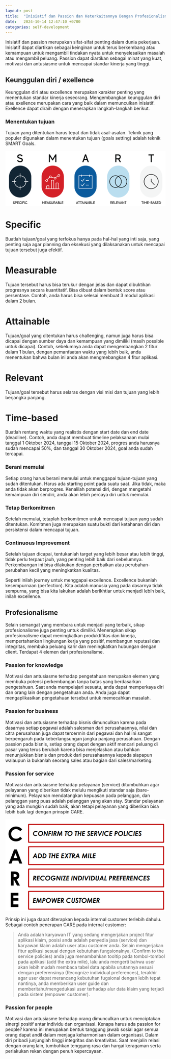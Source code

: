 ```yaml
---
layout: post
title:  "Inisiatif dan Passion dan Keterkaitannya Dengan Profesionalisme"
date:   2024-10-14 12:47:10 +0700
categories: self-development
---
```

Inisiatif dan passion merupakan sifat-sifat penting dalam dunia pekerjaan. Inisiatif dapat diartikan sebagai keinginan untuk terus berkembang atau kemampuan untuk mengambil tindakan nyata untuk menyelesaikan masalah atau mengambil peluang. Passion dapat diartikan sebagai minat yang kuat, motivasi dan antusiasme untuk mencapai standar kinerja yang tinggi.

## Keunggulan diri / exellence
Keunggulan diri atau excellence merupakan karakter penting yang menentukan standar kinerja seseorang. Mengembangkan keunggulan diri atau exellence merupakan cara yang baik dalam memunculkan inisiatif. Exellence dapat diraih dengan menerapkan langkah-langkah berikut.

### Menentukan tujuan
Tujuan yang ditentukan harus tepat dan tidak asal-asalan. Teknik yang populer digunakan dalam menentukan tujuan (goals setting) adalah teknik SMART Goals.

![smart_model](/images/posts/SMART.png)

# Specific
Buatlah tujuan/goal yang terfokus hanya pada hal-hal yang inti saja, yang penting saja agar planning dan eksekusi yang dilaksanakan untuk mencapai tujuan tersebut juga efektif.

# Measurable
Tujuan tersebut harus bisa terukur dengan jelas dan dapat dibuktikan progresnya secara kuantitatif. Bisa dibuat dalam bentuk score atau persentase. Contoh, anda harus bisa selesai membuat 3 modul aplikasi dalam 2 bulan.

# Attainable
Tujuan/goal yang ditentukan harus challenging, namun juga harus bisa dicapai dengan sumber daya dan kemampuan yang dimiliki (masih possible untuk dicapai). Contoh, sebelumnya anda dapat mengembangkan 2 fitur dalam 1 bulan, dengan pemanfaatan waktu yang lebih baik, anda menentukan bahwa bulan ini anda akan mengmebangkan 4 fitur aplikasi.

# Relevant
Tujuan/goal tersebut harus selaras dengan visi misi dan tujuan yang lebih berjangka panjang.

# Time-based
Buatlah rentang waktu yang realistis dengan start date dan end date (deadline). Contoh, anda dapat membuat timeline pelaksanaan mulai tanggal  1 Oktober 2024, tanggal 15 Oktober 2024, progres anda harusnya sudah mencapai 50%, dan tanggal 30 Oktober 2024, goal anda sudah tercapai.

### Berani memulai
Setiap orang harus berani memulai untuk menggapai tujuan-tujuan yang sudah ditentukan. Harus ada starting point pada suatu saat. Jika tidak, maka anda tidak akan berprogres. Kenalilah potensi diri, dengan mengetahi kemampuan diri sendiri, anda akan lebih percaya diri untuk memulai.

### Tetap Berkomitmen
Setelah memulai, tetaplah berkomitmen untuk mencapai tujuan yang sudah ditentukan. Komitmen juga merupakan suatu bukti dari ketahanan diri dan persistensi dalam mencapai tujuan.

### Continuous Improvement
Setelah tujuan dicapai, tentukanlah target yang lebih besar atau lebih tinggi, tidak perlu terpaut jauh, yang penting lebih baik dari sebelumnya. Perkembangan ini bisa dilakukan dengan perbaikan atau perubahan-perubahan kecil yang meningkatkan kualitas.

Seperti inilah journey untuk menggapai excellence. Excellence bukanlah kesempurnaan (perfection). Kita adalah manusia yang pada dasarnya tidak sempurna, yang bisa kita lakukan adalah berikhtiar untuk menjadi lebih baik, inilah excellence.

## Profesionalisme
Selain semangat yang membara untuk menjadi yang terbaik, sikap profesionalisme juga penting untuk dimiliki. Menerapkan sikap profesionalisme dapat meningkatkan produktifitas dan kinerja, mempertahankan lingkungan kerja yang positif, membangun reputasi dan integritas, membuka peluang karir dan meningkatkan hubungan dengan client. Terdapat 4 elemen dari profesionalisme.

### Passion for knowledge
Motivasi dan antusiasme terhadap pengetahuan merupakan elemen yang membuka potensi perkembangan tanpa batas yang berdasarkan pengetahuan. Saat anda mempelajari sesuatu, anda dapat memperkaya diri dan orang lain dengan pengetahuan anda. Anda juga dapat mengaplikasikan pengetahuan tersebut untuk memecahkan masalah.

### Passion for business
Motivasi dan antusiasme terhadap bisnis dimunculkan karena pada dasarnya setiap pegawai adalah salesman dari perusahaannya, nilai dan citra perusahaan juga dapat tercermin dari pegawai dan hal ini sangat berpengaruh pada keberlangsungan jangka panjang perusahaan. Dengan passion pada bisnis, setiap orang dapat dengan aktif mencari peluang di pasar yang terus berubah karena bisa menjelaskan atau bahkan menunjukkan bisnis dan produk dari perusahaannya kepada siapapun walaupun ia bukanlah seorang sales atau bagian dari sales/marketing.

### Passion for service
Motivasi dan antusiasme terhadap pelayanan (service) ditumbuhkan agar pelayanan yang diberikan tidak melulu mengikuti standar saja (bare-minimum). Pelayanan mendatangkan kepuasan pada pelanggan, dan pelanggan yang puas adalah pelanggan yang akan stay. Standar pelayanan yang ada mungkin sudah baik, akan tetapi pelayanan yang diberikan bisa lebih baik lagi dengan prinspin CARE.

![care_service](/images/posts/care_model.png)

Prinsip ini juga dapat diterapkan kepada internal customer terlebih dahulu. Sebagai contoh penerapan CARE pada internal customer:

> Anda adalah karyawan IT yang sedang mengerjakan project fitur aplikasi klaim, posisi anda adalah penyedia jasa (service) dan karyawan klaim adalah user atau customer anda. Selain mengerjakan fitur aplikasi sesuai dengan kebutuhan fungsionalnya, (Confirm to the service policies) anda juga menambahkan tooltip pada tombol-tombol pada aplikasi (add the extra mile), lalu anda mengerti bahwa user akan lebih mudah membaca tabel data apabila urutannya sesuai dengan preferensinya (Recognize individual preferences),  terakhir agar user dapat merancang kebutuhan fugsional dengan lebih tepat nantinya, anda memberikan user guide dan memberitahu/mengedukasi user terhadap alur data klaim yang terjadi pada sistem (empower customer).

### Passion for people
Motivasi dan antusiasme terhadap orang dimunculkan untuk menciptakan sinergi positif antar individu dan organisasi. Kenapa harus ada passion for people? karena ini merupakan bentuk tanggung jawab sosial agar semua orang dapat andil dalam menjaga keharmonisan dalam organisasi. Dalam diri pribadi junjunglah tinggi integritas dan kreativitas. Saat menjalin relasi dengan orang lain, tumbuhkan tenggang rasa dan hargai keragaman serta perlakukan rekan dengan penuh kepercayaan.
